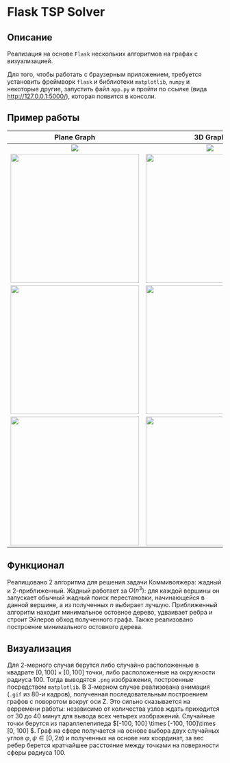 # Flask TSP Solver
## Описание
Реализация на основе `Flask` нескольких алгоритмов на графах с визуализацией.

Для того, чтобы работать с браузерным приложением, требуется установить фреймворк `flask` и библиотеки `matplotlib`,  `numpy` и некоторые другие, запустить файл `app.py` и пройти по ссылке (вида http://127.0.0.1:5000/), которая появится в консоли.

## Пример работы
| Plane Graph      |      3D Graph     |   Graph on a Sphere   |
| :---:        |    :----:   |          :---: |
|<img src="https://i.imgur.com/oE3WlkY.png">|<img src="https://imgur.com/wmtmzBs.gif">|<img src="https://imgur.com/IACQ4P7.gif">|
|<img src="https://imgur.com/D32rS4f.png" width=300>|<img src="https://imgur.com/goLefqc.gif" width=300> | <img src="https://imgur.com/rkBpdKu.gif" width=300> |
|<img src="https://imgur.com/hwv5lNZ.png" width=300>|<img src="https://imgur.com/GRP56WU.gif" width=300> | <img src="https://imgur.com/QRqif8z.gif" width=300> |
|<img src="https://imgur.com/WzT1JUY.png" width=300>|<img src="https://imgur.com/2YCS91M.gif" width=300> | <img src="https://imgur.com/qiYttOY.gif" width=300> |

## Функционал
Реалищовано 2 алгоритма для решения задачи Коммивояжера: жадный и 2-приближенный. Жадный работает за $O(n^3)$: для каждой вершины он запускает обычный жадный поиск перестановки, начинающейся в данной вершине, а из полученных $n$ выбирает лучшую. Приближенный алгоритм находит минимальное остовное дерево, удваивает ребра и строит Эйлеров обход полученного графа. Также реализовано построение минимального остовного дерева.

## Визуализация

Для 2-мерного случая берутся либо случайно расположенные в квадрате $[0, 100]\times[0, 100]$ точки, либо расположенные на окружности радиуса 100. Тогда выводятся `.png` изображения, построенные посредством `matplotlib`. В 3-мерном случае реализована анимация (`.gif` из 80-и кадров), полученная последовательным построением графов с поворотом вокруг оси Z. Это сильно сказывается на верремени работы: независимо от количества узлов ждать приходится от 30 до 40 минут для вывода всех четырех изображений. Случайные точки берутся из параллелепипеда $[-100, 100] \times [-100, 100]\times [0, 100] $. Граф на сфере получается на основе выбора двух случайных углов $\varphi , \psi \in [0, 2\pi)$ и полученных на основе них координат, за вес ребер берется кратчайшее расстояние между точками на поверхности сферы радиуса 100.